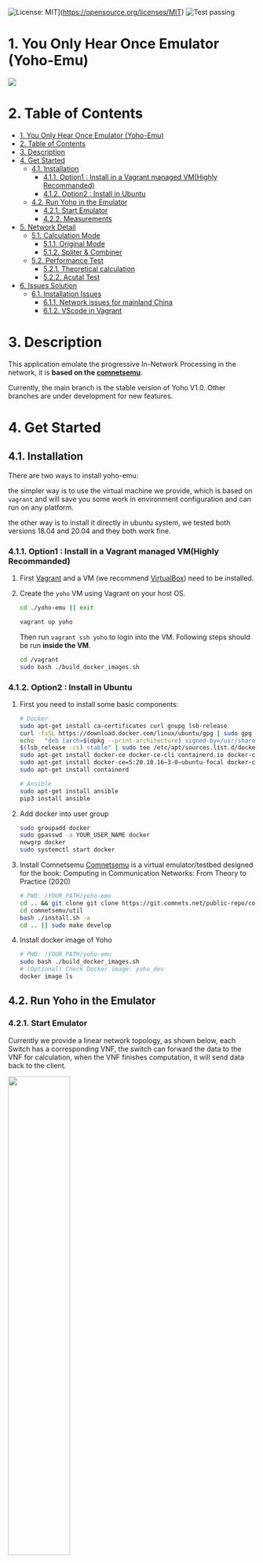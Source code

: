 ![License: MIT](https://img.shields.io/badge/License-MIT-yellow.svg)](https://opensource.org/licenses/MIT)
![Test passing](https://img.shields.io/badge/Tests-passing-brightgreen.svg)

# 1. You Only Hear Once Emulator (Yoho-Emu)
![](image/logo.png)

# 2. Table of Contents
- [1. You Only Hear Once Emulator (Yoho-Emu)](#1-you-only-hear-once-emulator-yoho-emu)
- [2. Table of Contents](#2-table-of-contents)
- [3. Description](#3-description)
- [4. Get Started](#4-get-started)
  - [4.1. Installation](#41-installation)
    - [4.1.1. Option1 : Install in a Vagrant managed VM(Highly Recommanded)](#411-option1--install-in-a-vagrant-managed-vmhighly-recommanded)
    - [4.1.2. Option2 : Install in Ubuntu](#412-option2--install-in-ubuntu)
  - [4.2. Run Yoho in the Emulator](#42-run-yoho-in-the-emulator)
    - [4.2.1. Start Emulator](#421-start-emulator)
    - [4.2.2. Measurements](#422-measurements)
- [5. Network Detail](#5-network-detail)
  - [5.1. Calculation Mode](#51-calculation-mode)
    - [5.1.1. Original Mode](#511-original-mode)
    - [5.1.2. Spliter & Combiner](#512-spliter--combiner)
  - [5.2. Performance Test](#52-performance-test)
    - [5.2.1. Theoretical calculation](#521-theoretical-calculation)
    - [5.2.2. Acutal Test](#522-acutal-test)
- [6. Issues Solution](#6-issues-solution)
  - [6.1. Installation Issues](#61-installation-issues)
    - [6.1.1. Network issues for mainland China](#611-network-issues-for-mainland-china)
    - [6.1.2. VScode in Vagrant](#612-vscode-in-vagrant)

# 3. Description
This application emulate the progressive In-Network Processing in the network, it is **based on the [comnetsemu](https://git.comnets.net/public-repo/comnetsemu)**.

Currently, the main branch is the stable version of Yoho V1.0. Other branches are under development for new features.

# 4. Get Started

## 4.1. Installation
There are two ways to install yoho-emu: 

the simpler way is to use the virtual machine we provide, which is based on `vagrant` and will save you some work in environment configuration and can run on any platform.

the other way is to install it directly in ubuntu system, we tested both versions 18.04 and 20.04 and they both work fine.

### 4.1.1. Option1 : Install in a Vagrant managed VM(Highly Recommanded)
1. First [Vagrant](https://www.vagrantup.com/docs/installation) and a VM (we recommend [VirtualBox](https://www.virtualbox.org/wiki/Downloads)) need to be installed.

2. Create the `yoho` VM using Vagrant on your host OS.
    ```bash
    cd ./yoho-emu || exit

    vagrant up yoho
    ```
    Then run `vagrant ssh yoho` to login into the VM. Following steps should be run **inside the VM**.

	```bash
	cd /vagrant
	sudo bash ./build_docker_images.sh
	```   
### 4.1.2. Option2 : Install in Ubuntu
1. First you need to install some basic components:
    ```bash
    # Docker
    sudo apt-get install ca-certificates curl gnupg lsb-release
    curl -fsSL https://download.docker.com/linux/ubuntu/gpg | sudo gpg --dearmor -o /usr/share/keyrings/docker-archive-keyring.gpg
    echo   "deb [arch=$(dpkg --print-architecture) signed-by=/usr/share/keyrings/docker-archive-keyring.gpg] https://download.docker.com/linux/ubuntu \
    $(lsb_release -cs) stable" | sudo tee /etc/apt/sources.list.d/docker.list > /dev/null
    sudo apt-get install docker-ce docker-ce-cli containerd.io docker-compose-plugin
    sudo apt-get install docker-ce=5:20.10.16~3-0~ubuntu-focal docker-ce-cli=5:20.10.16~3-0~ubuntu-focal containerd.io docker-compose-plugin
    sudo apt-get install containerd

    # Ansible
    sudo apt-get install ansible
    pip3 install ansible
    ```

2.  Add docker into user group
    ```bash
    sudo groupadd docker
    sudo gpasswd -a YOUR_USER_NAME docker
    newgrp docker
    sudo systemctl start docker
    ```

3. Install Comnetsemu
   [Comnetsemu](https://git.comnets.net/public-repo/comnetsemu) is a virtual emulator/testbed designed for the book: Computing in Communication Networks: From Theory to Practice (2020)
   ```bash
   # PWD: /YOUR_PATH/yoho-emu
   cd .. && git clone git clone https://git.comnets.net/public-repo/comnetsemu.git
   cd comnetsemu/util
   bash ./install.sh -a
   cd .. || sudo make develop
   ```

4. Install docker image of Yoho
   ```bash
   # PWD: /YOUR_PATH/yoho-emu
   sudo bash ./build_docker_images.sh
   # (Optional) Check Docker image: yoho_dev
   docker image ls
   ```

## 4.2. Run Yoho in the Emulator
### 4.2.1. Start Emulator
Currently we provide a linear network topology, as shown below, each Switch has a corresponding VNF, the switch can forward the data to the VNF for calculation, when the VNF finishes computation, it will send data back to the client.

<img src="image/topo_type.drawio.png" width="50%" height="50%">

There are currently two ways to launch Emulator, as follows:
```bash
# PWD: /YOUR_PATH/yoho-emu
# ----------------------- 
# [client] -- [s0] -- [s1] -- [server]
sudo python3 ./topo.py
# [client] -- [s0] -- ...  -- [sn] -- [server]
sudo python3 ./topo_n_vnf.py
```
If you run it successfully, you will enter the `>mininet` command and the script will automatically load the `xterm` shell of each node.
Run Script in each network node.

In the topology, client, vnf and server are all docker containers loaded by comnetsemu. We just need to operate the different nodes in the corresponding shells.

For our yoho-emu, the main tasks are driven by these three python3 scripts.
```bash
    # on the server
    python3 ./server_simple.py

    # on the vnf
    python3 ./vnf_simple.py

    # on the client: origial mode
    usage: client_simple.py [-h] [--epochs EPOCHS]
                            [--test_id {0,1,2,3,4,5,6,7,8,9}] [--is_debug {0,1}]
                            [--chunk_gap CHUNK_GAP]
                            {split} ...

    Client.

    positional arguments:
    {split}               split & combiner mode
        split               split & combiner mode

    optional arguments:
    -h, --help            show this help message and exit
    --epochs EPOCHS       The number of validation epochs.
    --test_id {0,1,2,3,4,5,6,7,8,9}
                            ID of the test case.
    --is_debug {0,1}      if run debug mode
    --chunk_gap CHUNK_GAP
                            dalay for send each chunk [s]
    
    # on the client: spliter and combiner mode
    usage: client_simple.py split [-h] [--id {0,1,2}] [--mode {0,1}]
                              [--epochs EPOCHS]
                              [--test_id {0,1,2,3,4,5,6,7,8,9}]
                              [--is_debug {0,1}] [--chunk_gap CHUNK_GAP]
                              [--s_split S_SPLIT] [--n_split N_SPLIT]
                              [--n_combiner2 N_COMBINER2]
                              [--n_combiner3 N_COMBINER3]

    optional arguments:
    -h, --help            show this help message and exit
    --id {0,1,2}          currently no use !
    --mode {0,1}          [Split in client] = 0, [Split in vnf0] = 1, default 1
    --epochs EPOCHS       The number of validation epochs, default 1
    --test_id {0,1,2,3,4,5,6,7,8,9}
                            ID of the test case, default 8
    --is_debug {0,1}      if run debug mode, default 0
    --chunk_gap CHUNK_GAP
                            delay for send each chunk [s], defalut 0.003
    --s_split S_SPLIT     stride for split, default 256
    --n_split N_SPLIT     number for split, default 4
    --n_combiner2 N_COMBINER2
                            number for combiner2, default 2
    --n_combiner3 N_COMBINER3
                            number for combiner3, defalut 2

```
The client's script provides the split subcommand, which corresponds to the spliter & combiner calculation, we will explain in the [Spliter & Combiner](#4512-spliter--combiner)

### 4.2.2. Measurements
All test data are in `/YOUR_PATH/yoho-emu/emulator_yoho/measurements`，each test case corresponds to a folder, currently we record all result use `w+` mode, if you want to clean all results:

```shell
cd ./emulator_yoho
bash clean_measure.sh
```
We record those data while running:

[Original Mode](#511-original-mode) and [Spliter and Combiner Mode](#512-spliter--combiner)
have different logging content. Some of the debug mode information in [Spliter and Combiner Mode](#512-spliter--combiner) is not available, while the information in release mode is sufficient to understand its specific running time.

- client
```python
'''
[Debug]
    processing_time   :   Data calculate time in client.
    serialize_time    :   serialize send data from torch.array -> bytes
    packet_send_time  :   send all the chunk to next node
    total_time        :   all the time in each epoch

[Release & Debug]
    transmission_time :   send first chunk -> service ack recv all
    service_time      :   send first chunk -> service ack finish calculate
''' 
```
    
- vnf:
for normal situation without spliter & combiner:
```python
'''
[Original]
    [Relase & Debug]
        receive      :  receive all the chunk
        deserialize  :  bytes -> data
        processing   :  using model calculate
        serialize    :  data  -> bytes
        send         :  trans all the chunk
    
    [User Function]  
        @app.func('measure@write_results')
'''
```

for spliter & combiner case, it should be noticed, that we only support case 8 in split & combiner.
```python
'''
[Spliter & Combiner]
    [Debug]
        -------------------- Spliter --------------------------
        sp_receive   :  spliter receive all the chunks
        sp_process   :  spliter processing all the data
        sp_size      :  spliter each size of chunk
        sp_length    :  spliter chunk length
        -------------------- Combiner --------------------------
        cb2_size     :  combiner2 chunk size
        cb2_length   :  combiner2 chunk length
        cb3_fc       :  combiner3 fc processing time
        cb3_size     :  combiner3 chunk size
        cb3_length   :  combiner3 chunk length
    
    [Release & Debug]
        -------------------- Spliter --------------------------
        sp_send      :  spliter send one chunk (time record)
        -------------------- Combiner --------------------------
        cb2_recv     :  combiner2 recv one chunk (time record)
        cb2_process  :  combiner2 process (time record)
        cb2_send     :  cominber2 send one chunk (time record)
        cb3_recv     :  cominber3 recv one chunk (time record)
        cb3_process  :  cominber3 process (time record)
        cb3_send     :  cominber3 send one chunk (time record)
    
    [User Function]
        @app.func('measure@write_results_sc')
```
- server:
we test distance for the result with baseline (original)
```python
distance: [1.1185752153396606, 1.0729272365570068, 5.0812835693359375, 12.173698425292969]
```

For specific data descriptions, please refer to [Network Detail](#43-network-detail)

# 5. Network Detail
## 5.1. Calculation Mode
For a computational task that can be split into 3 parts, we now have two main computational approaches, One is the [Original Mode](#4311-original-mode) which deploys 3 computational parts directly in the network, and the other is the [Spliter & Combiner Mode](#4312-spliter--combiner) which is optimized for computation.

For different deployment methods, our emulator currently does not support arbitrary deployment for arbitrary topologies, but rather a limited number of cases, it is also the `--test_id` option in the `client_simple.py` script, as follows:

- 2 VNF in topo

For 2 VNFs cases, it is recommended to use `topo.py` to start the simulation, please check [Start Emulator](#421-start-emulator).

It should be noted that the topo of 2 VNFs currently only supports [Original Mode](#4311-original-mode), [Spliter & Combiner Mode](#4312-spliter--combiner) are not supported.

| test case id |   client   |   switch 1   |   switch 2   |    server   |
| -------------|:----------:|:------------:|:------------:|:-----------:|
|       0      |    none    |     none     |     none     | model 1 2 3 |
|       1      |  model 1   |     none     |     none     | model 2 3   |
|       2      |  model 1 2 |     none     |     none     | model 3     |
|       3      | model 1 2 3|     none     |     none     |     none    |
|       4      |  model 1   |     none     |     none     | model 2 3   |
|       5      |  model 1   |    model 2   |     none     | model 3     |
|       6      |  model 1   |    model 2   |     model 3  |     none    |
|       7      |    none    |   model 1 2  |     model 3  |     none    |


- 3 VNF in topo

For the case of 3 VNFs, you need to start the emulator via `topo_n_vnf.py`, please check [Start Emulator](#421-start-emulator)

Origial Mode both test cases are supported, Spliter & Cominber only support `test_case 8`.

| test case id |   client   |   switch 1   |   switch 2   |    switch3   |    server   |
| -------------|:----------:|:------------:|:------------:|:------------:|:-----------:|
|       8      |     none   |    model 1   |    model 2   |     model 3  |     none    |
|       9      |     none   |     none     |     none     |      none    | model 1 2 3 |

### 5.1.1. Original Mode
Original Mode is to not do anything with these three computational parts and deploy them directly on our nodes, for example, the original model for test_case 8 is as follow:
<img src="image/original_in_testcase8.png" width="70%" height="70%">

### 5.1.2. Spliter & Combiner
In [Original Mode](#4311-original-mode), the computed data of the next node needs to wait for the previous node to finish the computation and fully transfer before it can be computed. Spliter & Combiner Mode splits the computed part1, thus reducing the waiting time and improving the performance. 

We build two modes of split mode, one is **split in client**, other one is **split in vnf 0**, the mainly difference is the data split. 

You can control this by setting the `--mode`, see `client_simple.py split` [instructions](#421-start-emulator).

In **split in client**, we split the data in `n_split` part, then send each part to vnf0 one by one. The situation when `n_split = 4` is shown in the figure below.

<img src="image/split_in_testcase8.png" width="70%" height="70%">

In **split in vnf0**, we send all the raw data directly to vnf0, then run `split_and_compute()`.

The situation when `n_split = 4` is shown in the figure below.

<img src="image/split_in_testcase8.vnf.png" width="70%" height="70%">



## 5.2. Performance Test
It is important to note that different CPU performance will affect the values of the test results. 
The CPU information `/proc/cpuinfo` on which the test data in this document is based is as follows:
```shell
processor       : 0
model name      : Intel(R) Xeon(R) Gold 6133 CPU @ 2.50GHz
cpu cores       : 2
cpu MHz         : 2494.140
cache size      : 28160 KB

model name      : Intel(R) Xeon(R) Gold 6133 CPU @ 2.50GHz
processor       : 1
cpu cores       : 2
cpu MHz         : 2494.140
cache size      : 28160 KB
```

The memory information is as follows:
```bash
free -m
# results:
              total        used        free      shared  buff/cache   available
Mem:           3419         552         570           2        2296        2571
Swap:          4095           0        4095
```
We use a 4s-length audio mix as the test raw data with a sampling rate of 16000Hz, so `length = 64000` in the script.

### 5.2.1. Theoretical calculation
To facilitate comparison with [Spliter and Combiner Mode](#512-spliter--combiner), we will analyze the network topology and deployment method with `test_case 8`.

- [Origial Mode](#511-original-mode)

In original mode, since there is no parallelism in the computation process, `service_time` is the `process_time` of each node, plus the transmission time of each chunk, and the `serialize` and `deserialize` time can be ignored compared to the total sum of `chunk_gap`. Since there is no processing part on the service, the service can return the result directly after receiving all the data, and the `service time` is equal to the `transmisson time`.

The chunk transfer time per $node$ is roughly the number of send chunks $n_{chunk,node}$ multiplied by the number of chunks transferred per chunk_gap $t_{chunk\_gap}$.

Let the process time of the three computation parts be $t_{p1},t_{p2},t_{p3}$ respectively.

Then the total transmission time $t_{trans}$ is the sum of the parts:

$$ t_{trans} = n_{chunk,client} \times t_{chunk\_gap} + \sum_{i=0}^{2} (n_{chunk,vnf_i} \times t_{chunk\_gap}+t_{p(i+1)}) $$

With our current hardware configuration and input signals, the relevant time information is as follows:

The number of transmitted data chunks per node in this mode:
```shell
- client:
        send chunks lens: 185
- vnf 0:  
        send chunks lens: 47
- vnf 1:     
        send chunks lens: 3
- vnf 2:
        send chunks lens: 14
```
The processing time on this machine is as follows:
```python
*** running model: 1 out of 3 !
*** part 1 time: 0.9877066612243652
*** running model: 2 out of 3 !
*** part 2 time: 0.824944257736206
*** running model: 3 out of 3 !
*** part 3 time: 0.48497653007507324
*** total part time : 2.2976274490356445
```
So the final `service time` is:
$$ t_{serv} = t_{trans} = 2.30 + (185+47+31+14) \times t_{chunk\_gap} = 2.30 + 277 \times t_{chunk\_gap}$$


- [Spliter & Combiner Mode](#512-spliter--combiner)

For split mode, we only need to pay attention to the time when the last chunk reaches vnf2.

The processing time of the spliter model is as follows:
```python
# split
4 split time: 1.089,   each split: 0.272,                t_part1/4 = 0.246, ratio = 1.102
combiner2 time: 0.914, each combiner: 0.457308292388916, t_part2/2 = 0.412, ratio = 1.108
combiner3 time: 0.410, each combiner: 0.410172700881958, t_part3   = 0.484, ratio = 0.845
split & combiner total time: 2.4138119220733643
```
In terms of processing time, [Spliter and Combiner Mode](#512-spliter--combiner) is not much larger than [Original Mode](#511-original-mode)

- Split in client:

```bash
- clinet:
    send chunks lens: 103 * 4
- vnf0:
    send chunks lens: 12, 12, 12, 12
- vnf1:
    send chunks lens: 15, 15
- vnf2:
    send chunks len: 14
```
the final service time:
$$ t_{serv} = t_{trans} =  453 \times t_{chunk\_gap} + t_{split} \div 4 + t_{combiner2} \div 2 + t_{combiner3} = 1.13 + 453 \times t_{chunk\_gap} $$

- Split in vnf0:
Compared to **Split in client**, we save $n_{chunk,client}$, but the process time t_{p1} is 4 times longer than time of **Split in client**.
$$ t_{serv} = t_{trans} = 226 \times t_{chunk\_gap} + t_{split} + t_{combiner2} \div 2+ t_{combiner3} = 1.95 + 226 \times t_{chunk\_gap} $$

In fact, in the program run, if the $t_{chunk\_gap}$ is too small, then the 4 split part data will arrive in vnf 0 almost at the same time, and vnf 0 needs to run multiple split parts at the same time, so it will cause the problem of longer processing time. We prefer **Split in vnf Mode**, although the theoretical performance is not the best, but it seems to be more stable at present.

<img src="image/multi_proc.drawio.png" width="50%" height="50%">

### 5.2.2. Acutal Test
We test different $t_{chunk\_gap}$, first we check the theoretical correctness, and finally we give the performance comparison of different modes.

- [Original Mode](#511-original-mode)

<img src="image/orgial_compare.png" width=50% height=50%>

- [Spliter and Combiner Mode](#512-spliter--combiner)

<img src="image/split_vnf0_compare.png" width=50% height=50%>

From the figure, we can see that there is only **process time** error between our theoretical analysis and the actual result, therefore, it is still possible to **get the idea of subsequent improvement from the [theoretical calculation](#521-theoretical-calculation)**

In the actual comparison of the two modes, we can also see that in the case of poor network environment, we will have better results because [Spliter and Combiner Mode](#512-spliter--combiner) can reduce the network overhead.

<img src="image/actual_runing.png" width=50% height=50%>

# 6. Issues Solution
## 6.1. Installation Issues
### 6.1.1. Network issues for mainland China
Mainland China has poor support for official `ubuntu` sources and `pip` sources.
We have prepared some files for this, you only need to make some simple changes to complete the source replacement to complete the installation successfully.

```shell
# ubuntu source
/YOUR_PATH/yoho-emu/sources.list

# pip & pip3
/YOUR_PATH/yoho-emu/pip.conf pip3.conf

# Vagrantfile & Dockerfile.yoho_env
# edit file base on comment
```

### 6.1.2. VScode in Vagrant

1. Get SSH configuration:

    ```bash
    vagrant ssh-config
    ```
2. Copy output to Remote-SSH config file.

3. Login in yoho in Remote SSH and Set XServer:
   
   - Download one XServer Application, we recommand `MobaXterm`, Remote-X11 extension may be also okay!
   - Next following step is base on `MobaXterm`.
   - In `MobaXterm` : change default path to your repo dictionary, in `Setting` --> `Configuration` --> `General` --> `Persisant Home Dictionary`
   - Restart `MobaXterm`
   - In `MobaXterm` : click `start local termal` and run `vagrant ssh yoho` in the new shell, which should succcessfully run `vagrant up yoho` before.
   - In `MobaXterm` : if successfully login, check the login header info to find the `Last Login` IP, like `10.0.2.2`
   - In `MobaXterm` : run `echo $DISPLAY`, check the offset number, default is `10:0`
   - In `MobaXterm` : run `export DISPLAY=10.0.2.2:10.0`, `10:0.2.2:10.0` is the ip and offset in last 2 steps, you can also add this command in `~/.bashrc` if you like :)
   - Login in VsCode by Remote-SSH, run `xclock` to check if GUI is showing.
